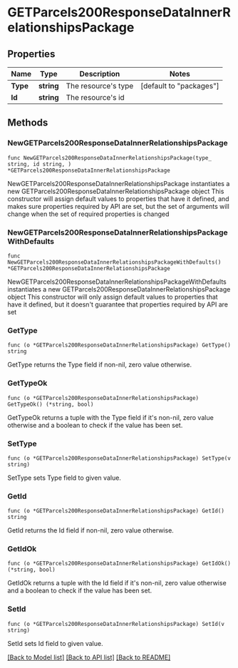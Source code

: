 # GETParcels200ResponseDataInnerRelationshipsPackage

## Properties

Name | Type | Description | Notes
------------ | ------------- | ------------- | -------------
**Type** | **string** | The resource&#39;s type | [default to "packages"]
**Id** | **string** | The resource&#39;s id | 

## Methods

### NewGETParcels200ResponseDataInnerRelationshipsPackage

`func NewGETParcels200ResponseDataInnerRelationshipsPackage(type_ string, id string, ) *GETParcels200ResponseDataInnerRelationshipsPackage`

NewGETParcels200ResponseDataInnerRelationshipsPackage instantiates a new GETParcels200ResponseDataInnerRelationshipsPackage object
This constructor will assign default values to properties that have it defined,
and makes sure properties required by API are set, but the set of arguments
will change when the set of required properties is changed

### NewGETParcels200ResponseDataInnerRelationshipsPackageWithDefaults

`func NewGETParcels200ResponseDataInnerRelationshipsPackageWithDefaults() *GETParcels200ResponseDataInnerRelationshipsPackage`

NewGETParcels200ResponseDataInnerRelationshipsPackageWithDefaults instantiates a new GETParcels200ResponseDataInnerRelationshipsPackage object
This constructor will only assign default values to properties that have it defined,
but it doesn't guarantee that properties required by API are set

### GetType

`func (o *GETParcels200ResponseDataInnerRelationshipsPackage) GetType() string`

GetType returns the Type field if non-nil, zero value otherwise.

### GetTypeOk

`func (o *GETParcels200ResponseDataInnerRelationshipsPackage) GetTypeOk() (*string, bool)`

GetTypeOk returns a tuple with the Type field if it's non-nil, zero value otherwise
and a boolean to check if the value has been set.

### SetType

`func (o *GETParcels200ResponseDataInnerRelationshipsPackage) SetType(v string)`

SetType sets Type field to given value.


### GetId

`func (o *GETParcels200ResponseDataInnerRelationshipsPackage) GetId() string`

GetId returns the Id field if non-nil, zero value otherwise.

### GetIdOk

`func (o *GETParcels200ResponseDataInnerRelationshipsPackage) GetIdOk() (*string, bool)`

GetIdOk returns a tuple with the Id field if it's non-nil, zero value otherwise
and a boolean to check if the value has been set.

### SetId

`func (o *GETParcels200ResponseDataInnerRelationshipsPackage) SetId(v string)`

SetId sets Id field to given value.



[[Back to Model list]](../README.md#documentation-for-models) [[Back to API list]](../README.md#documentation-for-api-endpoints) [[Back to README]](../README.md)


